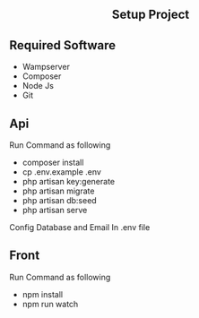 <h2 align="center">Setup Project</h2>

## Required Software

- Wampserver
- Composer
- Node Js
- Git
## Api

Run Command as following

- composer install
- cp .env.example .env
- php artisan key:generate
- php artisan migrate
- php artisan db:seed
- php artisan serve

Config Database and Email In .env file

## Front

Run Command as following

- npm install
- npm run watch

